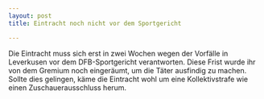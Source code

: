 ```yaml
---
layout: post
title: Eintracht noch nicht vor dem Sportgericht

---
```


Die Eintracht muss sich erst in zwei Wochen wegen der Vorfälle in Leverkusen vor dem DFB-Sportgericht verantworten. Diese Frist wurde ihr von dem Gremium noch eingeräumt, um die Täter ausfindig zu machen. Sollte dies gelingen, käme die Eintracht wohl um eine Kollektivstrafe wie einen Zuschauerausschluss herum. 


